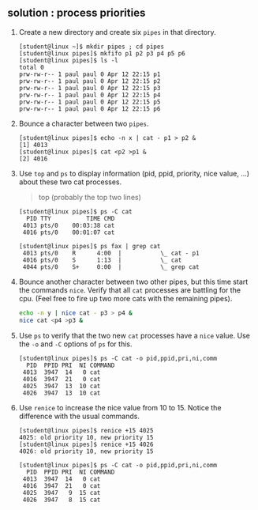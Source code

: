## solution : process priorities

1. Create a new directory and create six `pipes` in that directory.

    ```console
    [student@linux ~]$ mkdir pipes ; cd pipes
    [student@linux pipes]$ mkfifo p1 p2 p3 p4 p5 p6
    [student@linux pipes]$ ls -l
    total 0
    prw-rw-r-- 1 paul paul 0 Apr 12 22:15 p1
    prw-rw-r-- 1 paul paul 0 Apr 12 22:15 p2
    prw-rw-r-- 1 paul paul 0 Apr 12 22:15 p3
    prw-rw-r-- 1 paul paul 0 Apr 12 22:15 p4
    prw-rw-r-- 1 paul paul 0 Apr 12 22:15 p5
    prw-rw-r-- 1 paul paul 0 Apr 12 22:15 p6
    ```

2. Bounce a character between two `pipes`.

    ```
    [student@linux pipes]$ echo -n x | cat - p1 > p2 &
    [1] 4013
    [student@linux pipes]$ cat <p2 >p1 &
    [2] 4016
    ```

3. Use `top` and `ps` to display information (pid, ppid, priority, nice value, ...) about these two cat processes.

    > top (probably the top two lines)

    ```console
    [student@linux pipes]$ ps -C cat
      PID TTY          TIME CMD
     4013 pts/0    00:03:38 cat
     4016 pts/0    00:01:07 cat

    [student@linux pipes]$ ps fax | grep cat
     4013 pts/0    R      4:00  |           \_ cat - p1
     4016 pts/0    S      1:13  |           \_ cat
     4044 pts/0    S+     0:00  |           \_ grep cat
     ```

4. Bounce another character between two other pipes, but this time
start the commands `nice`. Verify that all `cat` processes are battling
for the cpu. (Feel free to fire up two more cats with the remaining
pipes).

    ```bash
    echo -n y | nice cat - p3 > p4 &
    nice cat <p4 >p3 &
    ```

5. Use `ps` to verify that the two new `cat` processes have a `nice` value. Use the `-o` and `-C` options of `ps` for this.

    ```console
    [student@linux pipes]$ ps -C cat -o pid,ppid,pri,ni,comm
      PID  PPID PRI  NI COMMAND
     4013  3947  14   0 cat
     4016  3947  21   0 cat
     4025  3947  13  10 cat
     4026  3947  13  10 cat
     ```

6. Use `renice` to increase the nice value from 10 to 15. Notice the difference with the usual commands.

    ```
    [student@linux pipes]$ renice +15 4025
    4025: old priority 10, new priority 15
    [student@linux pipes]$ renice +15 4026
    4026: old priority 10, new priority 15

    [student@linux pipes]$ ps -C cat -o pid,ppid,pri,ni,comm
      PID  PPID PRI  NI COMMAND
     4013  3947  14   0 cat
     4016  3947  21   0 cat
     4025  3947   9  15 cat
     4026  3947   8  15 cat
    ```
